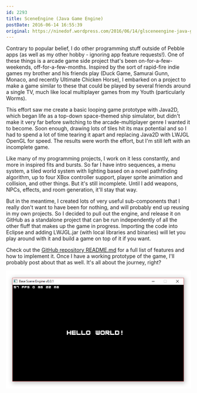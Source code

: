 ```yaml
---
id: 2293
title: SceneEngine (Java Game Engine)
postDate: 2016-06-14 16:55:39
original: https://ninedof.wordpress.com/2016/06/14/glsceneengine-java-game-engine/
---
```


Contrary to popular belief, I do other programming stuff outside of Pebble apps (as well as my other hobby - ignoring app feature requests!). One of these things is a arcade game side project that's been on-for-a-few-weekends, off-for-a-few-months. Inspired by the sort of rapid-fire indie games my brother and his friends play (Duck Game, Samurai Gunn, Monaco, and recently Ultimate Chicken Horse), I embarked on a project to make a game similar to these that could be played by several friends around a single TV, much like local multiplayer games from my Youth (particularly Worms).

This effort saw me create a basic looping game prototype with Java2D, which began life as a top-down space-themed ship simulator, but didn't make it very far before switching to the arcade-multiplayer genre I wanted it to become. Soon enough, drawing lots of tiles hit its max potential and so I had to spend a lot of time tearing it apart and replacing Java2D with LWJGL OpenGL for speed. The results were worth the effort, but I'm still left with an incomplete game.

Like many of my programming projects, I work on it less constantly, and more in inspired fits and bursts. So far I have intro sequences, a menu system, a tiled world system with lighting based on a novel pathfinding algorithm, up to four XBox controller support, player sprite animation and collision, and other things. But it's still incomplete. Until I add weapons, NPCs, effects, and room generation, it'll stay that way.

But in the meantime, I created lots of very useful sub-components that I really don't want to have been for nothing, and will probably end up reusing in my own projects. So I decided to pull out the engine, and release it on GitHub as a standalone project that can be run independently of all the other fluff that makes up the game in progress. Importing the code into Eclipse and adding LWJGL.jar (with local libraries and binaries) will let you play around with it and build a game on top of it if you want.

Check out the  [GitHub repository README.md](https://github.com/C-D-Lewis/GLSceneEngine) for a full list of features and how to implement it. Once I have a working prototype of the game, I'll probably post about that as well. It's all about the journey, right?

![](/assets/media/2016/06/screenshot.png)
